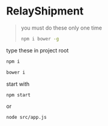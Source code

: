 # RelayShipment

> you must do these only one time
> ```bash
> npm i bower -g
> ```

type these in project root
```bash
npm i
```

```bash
bower i
```

start with 
```bash
npm start
```
or
```bash
node src/app.js
```
